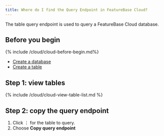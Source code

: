```yaml
---
title: Where do I find the Query Endpoint in FeatureBase Cloud?
---
```


The table query endpoint is used to query a FeatureBase Cloud database.

## Before you begin

{% include /cloud/cloud-before-begin.md%}
* [Create a database](/cloud/cloud-databases/cloud-db-create)
* [Create a table](/cloud/cloud-tables/cloud-table-create)

## Step 1: view tables

{% include /cloud/cloud-view-table-list.md %}

## Step 2: copy the query endpoint

1. Click &#8942; for the table to query.
2. Choose **Copy query endpoint**
